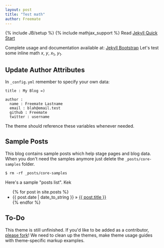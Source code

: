 ```yaml
---
layout: post
title: "Test math"
author: Freemate
---
```

{% include JB/setup %}
{% include mathjax_support %}
Read [Jekyll Quick Start](http://jekyllbootstrap.com/usage/jekyll-quick-start.html)

Complete usage and documentation available at: [Jekyll Bootstrap](http://jekyllbootstrap.com)
Let's test some inline math $x$, $y$, $x_1$, $y_1$.
## Update Author Attributes

In `_config.yml` remember to specify your own data:
    
    title : My Blog =)
    
    author :
      name : Freemate Lastname
      email : blah@email.test
      github : Freemate
      twitter : username

The theme should reference these variables whenever needed.
    
## Sample Posts

This blog contains sample posts which help stage pages and blog data.
When you don't need the samples anymore just delete the `_posts/core-samples` folder.

    $ rm -rf _posts/core-samples

Here's a sample "posts list". Kek

<ul class="posts">
  {% for post in site.posts %}
    <li><span>{{ post.date | date_to_string }}</span> &raquo; <a href="{{ BASE_PATH }}{{ post.url }}">{{ post.title }}</a></li>
  {% endfor %}
</ul>

## To-Do

This theme is still unfinished. If you'd like to be added as a contributor, [please fork](http://github.com/plusjade/jekyll-bootstrap)!
We need to clean up the themes, make theme usage guides with theme-specific markup examples.


